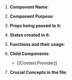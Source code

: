 1. **Component Name**: 

2. **Component Purpose**:

3. **Props being passed to it:**

4. **States created in it:**

5. **Functions and their usage**:


6. **Child Components**:
   * [[Context.Provider]]   
   
7. **Crucial Concepts in the file**:


